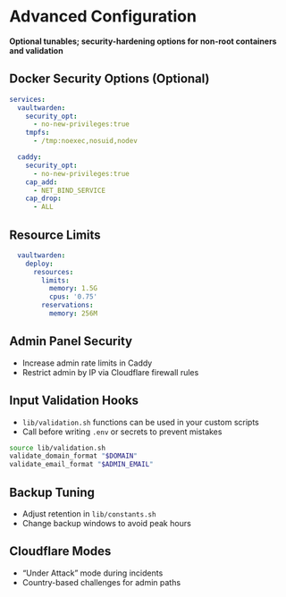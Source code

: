 # Advanced Configuration

**Optional tunables; security-hardening options for non-root containers and validation**

## Docker Security Options (Optional)

```yaml
services:
  vaultwarden:
    security_opt:
      - no-new-privileges:true
    tmpfs:
      - /tmp:noexec,nosuid,nodev

  caddy:
    security_opt:
      - no-new-privileges:true
    cap_add:
      - NET_BIND_SERVICE
    cap_drop:
      - ALL
```

## Resource Limits

```yaml
  vaultwarden:
    deploy:
      resources:
        limits:
          memory: 1.5G
          cpus: '0.75'
        reservations:
          memory: 256M
```

## Admin Panel Security

- Increase admin rate limits in Caddy
- Restrict admin by IP via Cloudflare firewall rules

## Input Validation Hooks

- `lib/validation.sh` functions can be used in your custom scripts
- Call before writing `.env` or secrets to prevent mistakes

```bash
source lib/validation.sh
validate_domain_format "$DOMAIN"
validate_email_format "$ADMIN_EMAIL"
```

## Backup Tuning

- Adjust retention in `lib/constants.sh`
- Change backup windows to avoid peak hours

## Cloudflare Modes

- “Under Attack” mode during incidents
- Country-based challenges for admin paths
